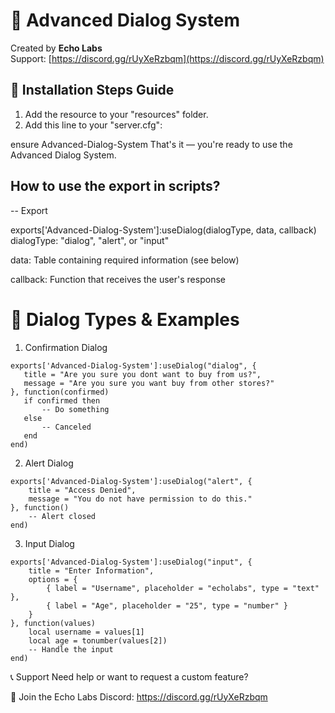 # 🧠 Advanced Dialog System  
Created by **Echo Labs**  
Support: [https://discord.gg/rUyXeRzbqm](https://discord.gg/rUyXeRzbqm)


## 🚀 Installation Steps Guide

1. Add the resource to your "resources" folder.
2. Add this line to your "server.cfg":

ensure Advanced-Dialog-System
That's it — you're ready to use the Advanced Dialog System.


## How to use the export in scripts?

-- Export

exports['Advanced-Dialog-System']:useDialog(dialogType, data, callback)
dialogType: "dialog", "alert", or "input"

data: Table containing required information (see below)

callback: Function that receives the user's response

# 🔘 Dialog Types & Examples

 1. Confirmation Dialog
 ```
exports['Advanced-Dialog-System']:useDialog("dialog", {
    title = "Are you sure you dont want to buy from us?",
    message = "Are you sure you want buy from other stores?"
}, function(confirmed)
    if confirmed then
        -- Do something
    else
        -- Canceled
    end
end)
```

 2. Alert Dialog
```
exports['Advanced-Dialog-System']:useDialog("alert", {
    title = "Access Denied",
    message = "You do not have permission to do this."
}, function()
    -- Alert closed
end)
```

3. Input Dialog
```
exports['Advanced-Dialog-System']:useDialog("input", {
    title = "Enter Information",
    options = {
        { label = "Username", placeholder = "echolabs", type = "text" },
        { label = "Age", placeholder = "25", type = "number" }
    }
}, function(values)
    local username = values[1]
    local age = tonumber(values[2])
    -- Handle the input
end)
```
📞 Support
Need help or want to request a custom feature?

🧪 Join the Echo Labs Discord: https://discord.gg/rUyXeRzbqm
